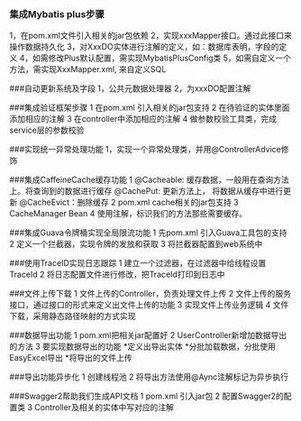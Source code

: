 ### 集成Mybatis plus步骤
1，在pom.xml文件引入相关的jar包依赖
2，实现xxxMapper接口。通过此接口来操作数据持久化
3，对XxxDO实体进行注解的定义，如：数据库表明，字段的定义
4，如需修改Plus默认配置，需实现MybatisPlusConfig类
5，如需自定义一个方法，需实现XxxMapper.xml, 来自定义SQL

###自动更新系统及字段
1，公共元数据处理器
2，为xxxDO配置注解

###集成验证框架步骤
1 在pom.xml 引入相关的jar包支持
2 在待验证的实体里面添加相应的注解
3 在controller中添加相应的注解
4 做参数校验工具类，完成service层的参数校验

###实现统一异常处理功能
1，实现一个异常处理类，并用@ControllerAdvice修饰

###集成CaffeineCache缓存功能
1 
    @Cacheable: 缓存数据，一般用在查询方法上。将查询到的数据进行缓存
    @CachePut: 更新方法上， 将数据从缓存中进行更新
    @CacheEvict：删除缓存
2 pom.xml cache相关的jar包支持
3 CacheManager Bean
4 使用注解，标识我们的方法那些需要缓存。

###集成Guava令牌桶实现全局限流功能
1 先pom.xml 引入Guava工具包的支持
2 定义一个拦截器，实现令牌的发放和获取
3 将拦截器配置到web系统中

###使用TraceID实现日志跟踪
1 建立一个过滤器，在过滤器中给线程设置TraceId 
2 将日志配置文件进行修改，把TraceId打印到日志中

###文件上传下载
1 文件上传的Controller，负责处理文件上传
2 文件上传的服务接口，通过接口的形式来定义出文件上传的功能
3 实现文件上传业务逻辑
4 文件下载，采用静态路径映射的方式实现

###数据导出功能
1 pom.xml把相关jar配置好
2 UserController新增加数据导出的方法
3 要实现数据导出的功能
    *定义出导出实体
    *分批加载数据，分批使用EasyExcel导出
    *将导出的文件上传

###导出功能异步化
1 创建线程池
2 将导出方法使用@Aync注解标记为异步执行

###Swagger2帮助我们生成API文档
1 pom.xml 引入jar包
2 配置Swagger2的配置类
3 Controller及相关的实体中写对应的注解
